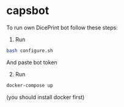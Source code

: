 # capsbot

To run own DicePrint bot follow these steps:

1. Run

```bash
bash configure.sh
```

And paste bot token

2. Run

```bash
docker-compose up
```

(you should install docker first)
